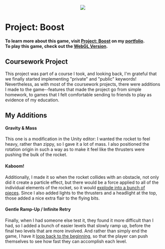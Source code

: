 <p align="center">
  <img src="https://daren-stottrup.notion.site/image/https%3A%2F%2Fs3-us-west-2.amazonaws.com%2Fsecure.notion-static.com%2F54fca100-7136-452e-ba9c-76df8343a588%2FProject_Boost.png?table=block&id=62e21ad8-a1ca-46a8-9537-ee1a6129b313&spaceId=f2ac5bd7-db8b-4b29-8205-809cd644ec3b&width=2000&userId=&cache=v2">
</p>

# Project: Boost
**To learn more about this game, visit [Project: Boost](https://daren-stottrup.notion.site/Project-Boost-7e6a700a4f894bdfba91a2e16e04ed64) on my [portfolio](https://daren-stottrup.notion.site/Game-Portfolio-3bc5aac8cfcb4d32af26f20301371155).**
<br>
**To play this game, check out the [WebGL Version](https://play.unity.com/mg/other/webgl-builds-22327).**

## Coursework Project
This project was part of a course I took, and looking back, I'm grateful that we finally started implementing "private" and "public" keywords! Nevertheless, as with most of the coursework projects, there were additions I made to the game--features that made the project go from simple homework, to games that I felt comfortable sending to friends to play as evidence of my education.

## My Additions

#### Gravity & Mass
This one is a modification in the Unity editor: I wanted the rocket to feel heavy, rather than zippy, so I gave it a lot of mass. I also positioned the rotation origin in such a way as to make it feel like the thrusters were pushing the bulk of the rocket.

#### Kaboom!
Additionally, I made it so when the rocket collides with an obstacle, not only did it create a particle effect, but there would be a force applied to all of the individual elements of the rocket, so it would [explode into a bunch of pieces](https://github.com/dangerdaren/Project-Boost/blob/bfe22577f0c638b6c5101bc734315ed02e2c87b7/Assets/Scripts/Rocket.cs#L110-L128). Since I also added lights to the thrusters and a headlight at the top, those added a nice extra flair to the flying bits.

#### Gentle Ramp-Up / Infinite Retry
Finally, when I had someone else test it, they found it more difficult than I had, so I added a bunch of easier levels that slowly ramp up, before the final two levels that are more involved. And rather than simply end the game, I have it [loop back to the beginning](https://github.com/dangerdaren/Project-Boost/blob/bfe22577f0c638b6c5101bc734315ed02e2c87b7/Assets/Scripts/Rocket.cs#L136-L146), so that the player can push themselves to see how fast they can accomplish each level.
